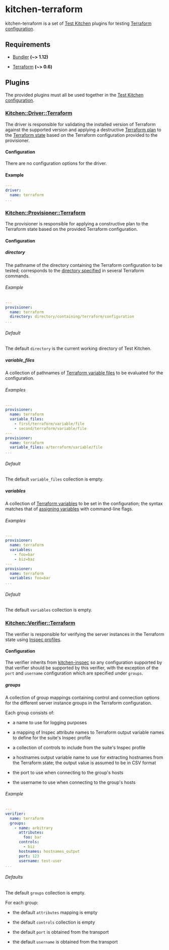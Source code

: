 # kitchen-terraform

kitchen-terraform is a set of [Test Kitchen] plugins for testing
[Terraform configuration].

[Test Kitchen]: http://kitchen.ci/index.html

[Terraform configuration]: https://www.terraform.io/docs/configuration/index.html

## Requirements

- [Bundler] **(~> 1.12)**

- [Terraform] **(~> 0.6)**

[Bundler]: https://bundler.io/index.html

[Terraform]: https://www.terraform.io/index.html

## Plugins

The provided plugins must all be used together in the
[Test Kitchen configuration].

[Test Kitchen configuration]: https://docs.chef.io/config_yml_kitchen.html

### [Kitchen::Driver::Terraform]

[Kitchen::Driver::Terraform]: lib/kitchen/driver/terraform.rb

The driver is responsible for validating the installed version of
Terraform against the supported version and applying a destructive
[Terraform plan] to the [Terraform state] based on the Terraform
configuration provided to the provisioner.

[Terraform plan]: https://www.terraform.io/docs/commands/plan.html

[Terraform state]: https://www.terraform.io/docs/state/index.html

#### Configuration

There are no configuration options for the driver.

#### Example

```yaml
---
driver:
  name: terraform
...
```

### [Kitchen::Provisioner::Terraform]

[Kitchen::Provisioner::Terraform]: lib/kitchen/provisioner/terraform.rb

The provisioner is responsible for applying a constructive plan to the
Terraform state based on the provided Terraform configuration.

#### Configuration

##### directory

The pathname of the directory containing the Terraform configuration
to be tested; corresponds to the [directory specified] in several
Terraform commands.

[directory specified]: https://www.terraform.io/docs/configuration/load.html

###### Example

```yaml
---
provisioner:
  name: terraform
  directory: directory/containing/terraform/configuration
...
```

###### Default

The default `directory` is the current working directory of Test Kitchen.

##### variable_files

A collection of pathnames of [Terraform variable files] to be evaluated
for the configuration.

[Terraform variable files]: https://www.terraform.io/docs/configuration/variables.html#variable-files

###### Examples

```yaml
---
provisioner:
  name: terraform
  variable_files:
    - first/terraform/variable/file
    - second/terraform/variable/file
---
provisioner:
  name: terraform
  variable_files: a/terraform/variable/file
...
```

###### Default

The default `variable_files` collection is empty.

##### variables

A collection of [Terraform variables] to be set in the configuration;
the syntax matches that of [assigning variables] with command-line
flags.

[Terraform variables]: https://www.terraform.io/docs/configuration/variables.html

[assigning variables]: https://www.terraform.io/intro/getting-started/variables.html#assigning-variables

###### Examples

```yaml
---
provisioner:
  name: terraform
  variables:
    - foo=bar
    - biz=baz
---
provisioner:
  name: terraform
  variables: foo=bar
...
```

###### Default

The default `variables` collection is empty.

### [Kitchen::Verifier::Terraform]

[Kitchen::Verifier::Terraform]: lib/kitchen/verifier/terraform.rb

The verifier is responsible for verifying the server instances in the
Terraform state using [Inspec profiles].

[Inspec profiles]: https://github.com/chef/inspec/blob/master/docs/profiles.rst

#### Configuration

The verifier inherits from [kitchen-inspec] so any configuration
supported by that verifier should be supported by this verifier, with
the exception of the `port` and `username` configuration which are
specified under `groups`.

[kitchen-inspec]: https://github.com/chef/kitchen-inspec/

##### groups

A collection of group mappings containing control and connection options
for the different server instance groups in the Terraform configuration.

Each group consists of:

- a name to use for logging purposes

- a mapping of Inspec attribute names to Terraform output variable
  names to define for the suite's Inspec profile

- a collection of controls to include from the suite's Inspec profile

- a hostnames output variable name to use for extracting hostnames from
  the Terraform state; the output value is assumed to be in CSV format

- the port to use when connecting to the group's hosts

- the username to use when connecting to the group's hosts

###### Example

```yaml
---
verifier:
  name: terraform
  groups:
    - name: arbitrary
      attributes:
        foo: bar
      controls:
        - biz
      hostnames: hostnames_output
      port: 123
      username: test-user
...
```

###### Defaults

The default `groups` collection is empty.

For each group:

- the default `attributes` mapping is empty

- the default `controls` collection is empty

- the default `port` is obtained from the transport

- the default `username` is obtained from the transport
